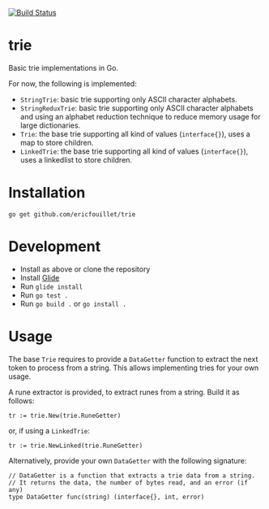 [![Build Status](https://travis-ci.org/ericfouillet/trie.svg?branch=master)](https://travis-ci.org/ericfouillet/trie)

# trie

Basic trie implementations in Go.

For now, the following is implemented:

- `StringTrie`: basic trie supporting only ASCII character alphabets.
- `StringReduxTrie`: basic trie supporting only ASCII character alphabets and using an alphabet reduction technique to reduce memory usage for large dictionaries.
- `Trie`: the base trie supporting all kind of values (`interface{}`), uses a map to store children.
- `LinkedTrie`: the base trie supporting all kind of values (`interface{}`), uses a linkedlist to store children.

# Installation

`go get github.com/ericfouillet/trie`

# Development

- Install as above or clone the repository
- Install [Glide](https://glide.sh)
- Run `glide install`
- Run `go test .`
- Run `go build .` or `go install .`

# Usage

The base `Trie` requires to provide a `DataGetter` function to extract the next token to process from a string. This allows implementing tries for your own usage.

A rune extractor is provided, to extract runes from a string. Build it as follows:

```
tr := trie.New(trie.RuneGetter)
```

or, if using a `LinkedTrie`:

```
tr := trie.NewLinked(trie.RuneGetter)
```

Alternatively, provide your own `DataGetter` with the following signature:

```
// DataGetter is a function that extracts a trie data from a string.
// It returns the data, the number of bytes read, and an error (if any)
type DataGetter func(string) (interface{}, int, error)
```
